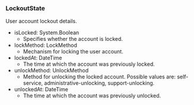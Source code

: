 ### LockoutState
User account lockout details.

- isLocked: System.Boolean
  - Specifies whether the account is locked.
- lockMethod: LockMethod
  - Mechanism for locking the user account.
- lockedAt: DateTime
  - The time at which the account was previously locked.
- unlockMethod: UnlockMethod
  - Method for unlocking the locked account. Possible values are: self-service, administrative-unlocking, support-unlocking.
- unlockedAt: DateTime
  - The time at which the account was previously unlocked.
